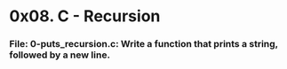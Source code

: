 # 0x08. C - Recursion

### File: 0-puts_recursion.c: Write a function that prints a string, followed by a new line.
